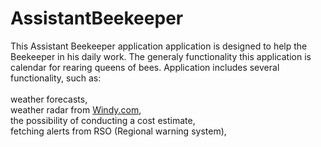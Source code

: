 # AssistantBeekeeper
This Assistant Beekeeper application application is designed to help the Beekeeper in his daily work.
The generaly functionality this application is calendar for rearing queens of bees.
Application includes several functionality, such as:<br/><br/>
weather forecasts,<br/>
weather radar from [Windy.com](htpps://www.Windy.com),<br/>
the possibility of conducting a cost estimate,<br/>
fetching alerts from RSO (Regional warning system),<br/>
